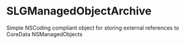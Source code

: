 SLGManagedObjectArchive
=======================

Simple NSCoding compliant object for storing external references to CoreData NSManagedObjects


